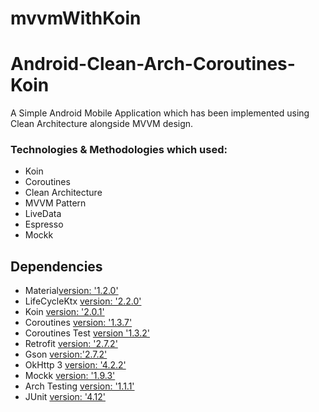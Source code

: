 # mvvmWithKoin
# Android-Clean-Arch-Coroutines-Koin

A Simple Android Mobile Application which has been implemented using Clean Architecture alongside MVVM design.


### Technologies & Methodologies which used:

- Koin
- Coroutines
- Clean Architecture
- MVVM Pattern
- LiveData
- Espresso
- Mockk


## Dependencies

- Material[version: '1.2.0'](https://developer.android.com/guide/topics/ui/look-and-feel)
- LifeCycleKtx [version: '2.2.0'](https://developer.android.com/kotlin/ktx)
- Koin [version: '2.0.1'](https://insert-koin.io)
- Coroutines [version: '1.3.7'](https://kotlinlang.org/docs/reference/coroutines-overview.html)
- Coroutines Test [version '1.3.2'](https://github.com/Kotlin/kotlinx.coroutines/tree/master/kotlinx-coroutines-test)
- Retrofit [version: '2.7.2'](https://square.github.io/retrofit/)
- Gson [version:'2.7.2'](https://github.com/google/gson)
- OkHttp 3 [version: '4.2.2'](https://square.github.io/okhttp/)
- Mockk [version: '1.9.3'](https://github.com/mockk/mockk)
- Arch Testing [version: '1.1.1'](https://mvnrepository.com/artifact/android.arch.core/core-testing?repo=google)
- JUnit [version: '4.12'](https://junit.org/junit4/)
